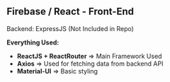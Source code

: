 ## Firebase / React - Front-End
Backend: ExpressJS (Not Included in Repo)

**Everything Used:**
* **ReactJS + ReactRouter** => Main Framework Used
* **Axios** => Used for fetching data from backend API
* **Material-UI** => Basic styling
